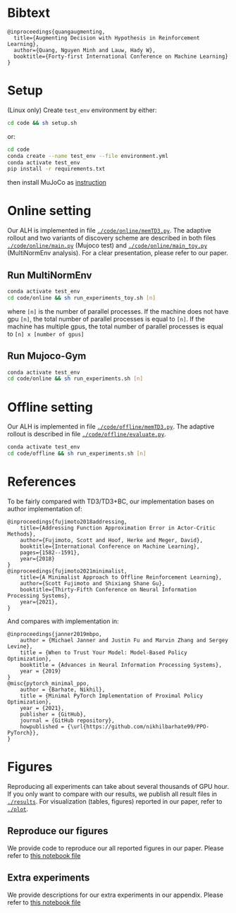 # Bibtext
```
@inproceedings{quangaugmenting,
  title={Augmenting Decision with Hypothesis in Reinforcement Learning},
  author={Quang, Nguyen Minh and Lauw, Hady W},
  booktitle={Forty-first International Conference on Machine Learning}
}
```

# Setup
(Linux only)
Create `test_env` environment by either:
```bash
cd code && sh setup.sh
```
or:

```bash
cd code
conda create --name test_env --file environment.yml
conda activate test_env
pip install -r requirements.txt
```
then install MuJoCo as [instruction](https://github.com/openai/mujoco-py?tab=readme-ov-file#install-mujoco)

# Online setting

Our ALH is implemented in file [```./code/online/memTD3.py```](./code/online/memTD3.py).
The adaptive rollout and two variants of discovery scheme are described in both files [```./code/online/main.py```](./code/online/main.py) (Mujoco test) and [```./code/online/main_toy.py```](./code/online/main_toy.py) (MultiNormEnv analysis).
For a clear presentation, please refer to our paper.

## Run MultiNormEnv
```bash
conda activate test_env
cd code/online && sh run_experiments_toy.sh [n]
```
where `[n]` is the number of parallel processes.
If the machine does not have gpu `[n]`, the total number of parallel processes is equal to `[n]`.
If the machine has multiple gpus, the total number of parallel processes is equal to `[n] x [number of gpus]`

## Run Mujoco-Gym
```bash
conda activate test_env
cd code/online && sh run_experiments.sh [n]
```
# Offline setting

Our ALH is implemented in file [```./code/offline/memTD3.py```](./code/offline/memTD3.py).
The adaptive rollout is described in file [```./code/offline/evaluate.py```](./code/offline/evaluate.py).

```bash
conda activate test_env
cd code/offline && sh run_experiments.sh [n]
```

# References
To be fairly compared with TD3/TD3+BC, our implementation bases on author implementation of:
```
@inproceedings{fujimoto2018addressing,
    title={Addressing Function Approximation Error in Actor-Critic Methods},
    author={Fujimoto, Scott and Hoof, Herke and Meger, David},
    booktitle={International Conference on Machine Learning},
    pages={1582--1591},
    year={2018}
}
@inproceedings{fujimoto2021minimalist,
    title={A Minimalist Approach to Offline Reinforcement Learning},
    author={Scott Fujimoto and Shixiang Shane Gu},
    booktitle={Thirty-Fifth Conference on Neural Information Processing Systems},
    year={2021},
}
```
And compares with implementation in:
```
@inproceedings{janner2019mbpo,
    author = {Michael Janner and Justin Fu and Marvin Zhang and Sergey Levine},
    title = {When to Trust Your Model: Model-Based Policy Optimization},
    booktitle = {Advances in Neural Information Processing Systems},
    year = {2019}
}
@misc{pytorch_minimal_ppo,
    author = {Barhate, Nikhil},
    title = {Minimal PyTorch Implementation of Proximal Policy Optimization},
    year = {2021},
    publisher = {GitHub},
    journal = {GitHub repository},
    howpublished = {\url{https://github.com/nikhilbarhate99/PPO-PyTorch}},
}
```


# Figures

Reproducing all experiments can take about several thousands of GPU hour.
If you only want to compare with our results, we publish all result files in [```./results```](./results). 
For visualization (tables, figures) reported in our paper, refer to [```./plot```](./plot).
## Reproduce our figures
We provide code to reproduce our all reported figures in our paper.
Please refer to [this notebook file](plot/plot.ipynb)

## Extra experiments
We provide descriptions for our extra experiments in our appendix.
Please refer to [this notebook file](plot/extra_experiments.ipynb)